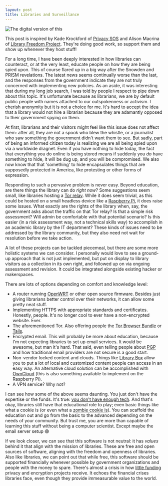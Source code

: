 ```yaml
---
layout: post
title: Libraries and Surveillance
---
```


![The digital version of this](https://upload.wikimedia.org/wikipedia/commons/thumb/e/e0/Postcards_and_magnifying_glass.jpg/1280px-Postcards_and_magnifying_glass.jpg)  

This post is inspired by Kade Krockford of [Privacy SOS](http://privacysos.org/) and Alison Macrina of [Library Freedom Project](https://libraryfreedomproject.org/). They're doing good work, so support them and show up whenever they host stuff!  

For a long time, I have been deeply interested in how libraries can counteract, or at the very least, educate people on how they are being spied upon. This of course flared up in a big way after the Snowden and PRISM revelations. The latest news seems continually worse than the last, and the responses from the government indicate they are not truly concerned with implementing new policies. As an aside, it was interesting that during my long job search, I was told by people I respect to pipe down about this topic. It's unfortunate because as librarians, we are by default public people with names attached to our outspokenness or activism. I cherish anonymity but it is not a choice for me. It's hard to accept the idea that a library would not hire a librarian because they are adamantly opposed to their government spying on them.     

At first, librarians and their visitors might feel like this issue does not affect them: after all, they are not a spook who blew the whistle, or a journalist who saw something the government didn't want them to see. But sadly, part of being an informed citizen today is realizing we are all being spied upon via a worldwide dragnet. Even if you have nothing to hide today, the fact that everything you do online is being stored means if suddenly you *do* have something to hide, it will be dug up, and you will be compromised. We also now know that that 'something' to hide encapsulates things that are supposedly protected in America, like protesting or other forms of expression.    

Responding to such a pervasive problem is never easy. Beyond education, are there things the library can do *right now*? Some suggestions seem small, like libraries hosting a [Tor relay](https://www.torproject.org/getinvolved/volunteer.html.en). While it does seem trivial, as this could be hosted on a small headless device like a [Raspberry Pi](http://www.raspberrypi.org/help/faqs/), it does raise some issues. What exactly are the rights of the library when, say, the government asks about the traffic on that Tor relay? Is that a simple risk assessment? Will admin be comfortable with that potential scenario? Is this easier (in a risk assessment way, not a technical skills way) to accomplish in an academic library by the IT department? These kinds of issues need to be addressed by the library community, but they also need not wait for resolution before we take action.  

A lot of these projects can be tackled piecemeal, but there are some more holistic systems we can consider. I personally would love to see a ground-up approach that is not just implemented, but put on display to library visitors as a collection in its own right, and followed up on via ongoing assessment and revision. It could be integrated alongside existing hacker or makerspaces.  

There are lots of options depending on comfort and knowledge level:  


* A router running [OpenWRT](https://openwrt.org/) or other open source firmware. Besides just giving librarians better control over their networks, it can allow some pretty neat stuff.
* Implementing HTTPS with appropriate standards and certificates. Honestly, people. It's no longer cool to ever have a         non-encrypted website. Ever.
* The aforementioned Tor. Also offering people the [Tor Browser Bundle](https://www.torproject.org/projects/torbrowser.html.en) or [Tails](https://tails.boum.org/).
* Encrypted email. This will probably be more about education, because I'm not expecting libraries to set up email             services. It would be awesome, but man it's hard. That said, even telling people about                                       [PGP](https://en.wikipedia.org/wiki/GNU_Privacy_Guard) and how traditional email providers are not secure is a good          start.
* Non-vendor locked content and clouds. Things like [Library Box](http://librarybox.us/) allow you to put a lot of local       and customized content people can access in an easy way. An alternative cloud solution can be accomplished with              [OwnCloud](https://owncloud.org/) (this is also something available to implement on the Raspberry Pi).
* A VPN service? Why not?  

I can see how some of the above seems daunting. You just don't have the expertise or the funds. It's true: [you don't have enough tech](http://www.thedigitalshift.com/2013/11/roy-tennant-digital-libraries/dont-enough-tech/). And that's okay, libraries still have that educational role to play; even basic things like what a cookie is (or even what a [zombie cookie is](http://www.propublica.org/podcast/item/podcast-why-tracking-is-scarier-with-zombie-cookies/)). You can scaffold the education out and go from the basic to the advanced depending on the needs of your community. But trust me, you are more than capable of learning this stuff without being a computer scientist. Except maybe the email server setup :smile:  

If we look closer, we can see that this software is not neutral: it has *values* behind it that align with the mission of libraries. These are free and open sources of software, aligning with the freedom and openness of libraries. Also like libraries, we can point out that while free, this software should be supported financially whenever possible by government organizations and people with the money to spare. There's almost a crisis in how [little funding](http://www.propublica.org/article/the-worlds-email-encryption-software-relies-on-one-guy-who-is-going-broke) privacy and encryption projects receive. It echoes the financial crises libraries face, even though they provide immeasurable value to the world.    
